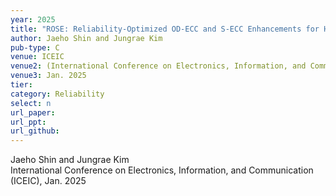 ```yaml
---
year: 2025
title: "ROSE: Reliability-Optimized OD-ECC and S-ECC Enhancements for HBM3"
author: Jaeho Shin and Jungrae Kim
pub-type: C
venue: ICEIC
venue2: (International Conference on Electronics, Information, and Communication)
venue3: Jan. 2025
tier: 
category: Reliability
select: n
url_paper:
url_ppt:
url_github:
---
```


Jaeho Shin and Jungrae Kim <br>
International Conference on Electronics, Information, and Communication (ICEIC), Jan. 2025
